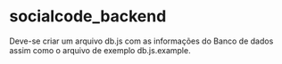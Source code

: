 # socialcode_backend

 Deve-se criar um arquivo db.js com as informações do Banco de dados assim como o arquivo de exemplo db.js.example.
